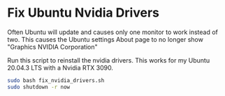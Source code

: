 # Fix Ubuntu Nvidia Drivers

Often Ubuntu will update and causes only one monitor to work instead of two.
This causes the Ubuntu settings About page to no longer show "Graphics NVIDIA Corporation"

Run this script to reinstall the nvidia drivers.
This works for my Ubuntu 20.04.3 LTS with a Nvidia RTX 3090.

```bash
sudo bash fix_nvidia_drivers.sh
sudo shutdown -r now
```

